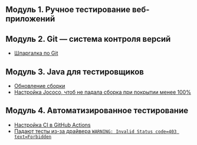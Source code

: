 ## Модуль 1. Ручное тестирование веб-приложений


## Модуль 2. Git — система контроля версий
* [Шпаргалка по Git](Шпаргалка_по_Git.md)


## Модуль 3. Java для тестировщиков
* [Обновление сборки](Обновление_сборки.md)
* [Настройка Jococo, чтоб не падала сборка при покрытии менее 100%](Настройка_Jococo_в_режим_генерации_отчетов_(без_обрушения_сборки).md)


## Модуль 4. Автоматизированное тестирование
* [Настройка CI в GitHub Actions](Настройка_CI_GitHub_Actions_для_gradle_java.md)
* [Падают тесты из-за драйвера `WARNING: Invalid Status code=403 text=Forbidden`](Падают_тесты_из-за_драйвера.md)
